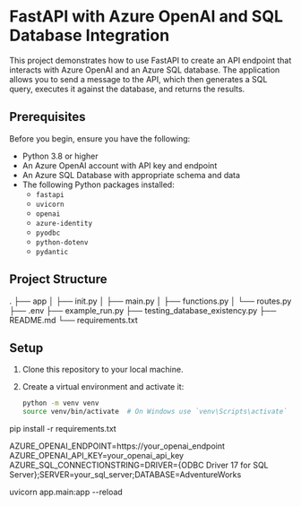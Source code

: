 # FastAPI with Azure OpenAI and SQL Database Integration

This project demonstrates how to use FastAPI to create an API endpoint that interacts with Azure OpenAI and an Azure SQL database. The application allows you to send a message to the API, which then generates a SQL query, executes it against the database, and returns the results.

## Prerequisites

Before you begin, ensure you have the following:

- Python 3.8 or higher
- An Azure OpenAI account with API key and endpoint
- An Azure SQL Database with appropriate schema and data
- The following Python packages installed:
  - `fastapi`
  - `uvicorn`
  - `openai`
  - `azure-identity`
  - `pyodbc`
  - `python-dotenv`
  - `pydantic`

## Project Structure
.
├── app
│ ├── init.py
│ ├── main.py
│ ├── functions.py
│ └── routes.py
├── .env
├── example_run.py
├── testing_database_existency.py
├── README.md
└── requirements.txt


## Setup

1. Clone this repository to your local machine.

2. Create a virtual environment and activate it:

   ```bash
   python -m venv venv
   source venv/bin/activate  # On Windows use `venv\Scripts\activate`

pip install -r requirements.txt

AZURE_OPENAI_ENDPOINT=https://your_openai_endpoint
AZURE_OPENAI_API_KEY=your_openai_api_key
AZURE_SQL_CONNECTIONSTRING=DRIVER={ODBC Driver 17 for SQL Server};SERVER=your_sql_server;DATABASE=AdventureWorks

uvicorn app.main:app --reload



